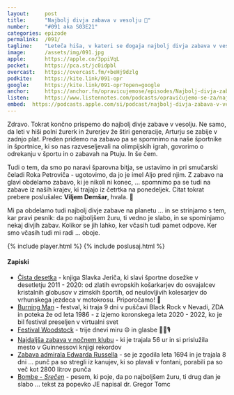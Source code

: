 ```yaml
---
layout: 	post
title:  	"Najbolj divja zabava v vesolju 🎉"
number: 	"#091 aka S03E21"
categories:	epizode
permalink:	/091/
tagline: 	"Leteča hiša, v kateri se dogaja najbolj divja zabava v vesolju, ki traja že 4 generacije? Kje kupimo vstopnice? Citat prebere Viljem Demšar."
image:		/assets/img/091.jpg
apple:		https://apple.co/3ppiVqL
pocket:		https://pca.st/jc0idpbl
overcast:	https://overcast.fm/+beHj9dzlg
podkite:	https://kite.link/091-opr
google:		https://kite.link/091-opr?open=google
anchor:		https://anchor.fm/opravicujemose/episodes/Najbolj-divja-zabava-v-vesolju-e1eluv3
listen:		https://www.listennotes.com/podcasts/opravičujemo-se-za/najbolj-divja-zabava-v-vesolju-xHjybPIr4eR/embed/
embed:	https://podcasts.apple.com/si/podcast/najbolj-divja-zabava-v-vesolju/id1514750013?i=1000551724806
---
```


Zdravo. Tokrat končno prispemo do najbolj divje zabave v vesolju. Ne samo, da leti v hiši polni žurerk in žurerjev že štiri generacije, Arturju se zabije v zadnjo plat. Preden pridemo na zabavo pa se spomnimo na naše športnike in športnice, ki so nas razveseljevali na olimpijskih igrah, govorimo o odrekanju v športu in o zabavah na Ptuju. In še čem.

Tudi o tem, da smo po naravi šparovna bitja, se ustavimo in pri smučarski čeladi Roka Petroviča - ugotovimo, da jo je imel Aljo pred njim. Z zabavo na glavi obdelamo zabavo, ki je nikoli ni konec, ... spomnimo pa se tudi na zabave iz naših krajev, ki trajajo iz četrtka na ponedeljek. Citat tokrat prebere poslušalec **Viljem Demšar**, hvala. 🙏

Mi pa obdelamo tudi najbolj divje zabave na planetu … in se strinjamo s tem, kar pravi pesnik: da po najboljšem žuru, ti vedno je slabo, in se spominjamo nekaj divjih zabav. Kolikor se jih lahko, ker včasih tudi pamet odpove. Ker smo včasih tudi mi radi … oboje.

{% include player.html %}
{% include poslusaj.html %}

<!--break-->

#### Zapiski

- [Čista desetka](https://www.emka.si/webapp/wcs/stores/servlet/sl/emkasi/%C4%8Dista-desetka-p-9789610159001) - knjiga Slavka Jeriča, ki slavi športne dosežke v desetletju 2011 - 2020: od zlatih evropskih košarkarjev do osvajalcev kristalnih globusov v zimskih športih, od neulovljivih kolesarjev do vrhunskega jezdeca v motokrosu. Priporočamo! 📖
- [Burning Man](https://en.wikipedia.org/wiki/Burning_Man) - festval, ki traja 9 dni v puščavi Black Rock v Nevadi, ZDA in poteka že od leta 1986 - z izjemo koronskega leta 2020 - 2022, ko je bil festival preseljen v virtualni svet
- [Festival Woodstock](https://en.wikipedia.org/wiki/Woodstock) - trije dnevi miru ☮️ in glasbe 🎸🥁🎙
- [Najdaljša zabava v nočnem klubu](https://www.the961.com/lebanon-guinness-world-record-longest-party/) - ki je trajala 56 ur in si prislužila mesto v Guinnessovi knjigi rekordov
- [Zabava admirala Edwarda Russella](http://www.made-in-england.org/admiral-edward-russell%E2%80%99s-legendary-pissup/) - se je zgodila leta 1694 in je trajala 8 dni ... punč pa so stregli iz kanujev, ki so plavali v fontani, porabili pa so več kot 2800 litrov punča 
- [Bombe - _Srečen_](https://www.youtube.com/watch?v=2EWUpuSYlWk) - pesem, ki poje, da po najboljšem žuru, ti drug dan je slabo ... tekst za popevko JE napisal dr. Gregor Tomc  